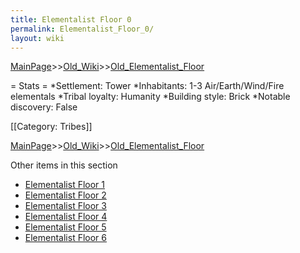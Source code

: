 ```yaml
---
title: Elementalist Floor 0
permalink: Elementalist_Floor_0/
layout: wiki
---
```


[MainPage](/keeperrl_wiki/ "wikilink")>>[Old_Wiki](/keeperrl_wiki/Old_Wiki "wikilink")>>[Old_Elementalist_Floor](/keeperrl_wiki/Old_Elementalist_Floor "wikilink")

= Stats =
*Settlement: Tower
*Inhabitants: 1-3 Air/Earth/Wind/Fire elementals
*Tribal loyalty: Humanity
*Building style: Brick 
*Notable discovery: False

[[Category: Tribes]]

[MainPage](/keeperrl_wiki/ "wikilink")>>[Old_Wiki](/keeperrl_wiki/Old_Wiki "wikilink")>>[Old_Elementalist_Floor](/keeperrl_wiki/Old_Elementalist_Floor "wikilink")

Other items in this section
-    [Elementalist Floor 1](/keeperrl_wiki/Elementalist_Floor_1 "wikilink")
-    [Elementalist Floor 2](/keeperrl_wiki/Elementalist_Floor_2 "wikilink")
-    [Elementalist Floor 3](/keeperrl_wiki/Elementalist_Floor_3 "wikilink")
-    [Elementalist Floor 4](/keeperrl_wiki/Elementalist_Floor_4 "wikilink")
-    [Elementalist Floor 5](/keeperrl_wiki/Elementalist_Floor_5 "wikilink")
-    [Elementalist Floor 6](/keeperrl_wiki/Elementalist_Floor_6 "wikilink")

